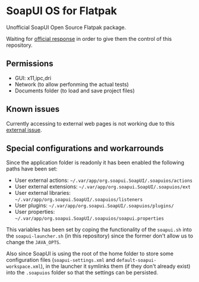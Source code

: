 # SoapUI OS for Flatpak

Unofficial SoapUI Open Source Flatpak package.

Waiting for [official response](https://github.com/SmartBear/soapui/issues/744) in order to give them the control of this repository.

## Permissions

- GUI: x11,ipc,dri
- Network (to allow perfonming the actual tests)
- Documents folder (to load and save project files)

## Known issues

Currently accessing to external web pages is not working due to this [external issue](https://github.com/flathub/org.freedesktop.Sdk.Extension.openjdk17/issues/1).

## Special configurations and workarrounds

Since the application folder is readonly it has been enabled the following paths have been set:

- User external actions: `~/.var/app/org.soapui.SoapUI/.soapuios/actions`
- User external extensions: `~/.var/app/org.soapui.SoapUI/.soapuios/ext`
- User external libraries: `~/.var/app/org.soapui.SoapUI/.soapuios/listeners`
- User plugins: `~/.var/app/org.soapui.SoapUI/.soapuios/plugins/`
- User properties: `~/.var/app/org.soapui.SoapUI/.soapuios/soapui.properties`

This variables has been set by coping the functionality of the `soapui.sh` into the `soapui-launcher.sh` (in this repository) since the former don't allow us to change the `JAVA_OPTS`.

Also since SoapUI is using the root of the home folder to store some configuration files (`soapui-settings.xml` and `default-soapui-workspace.xml`), in the launcher it symlinks them (if they don't already exist) into the `.soapuios` folder so that the settings can be persisted.
